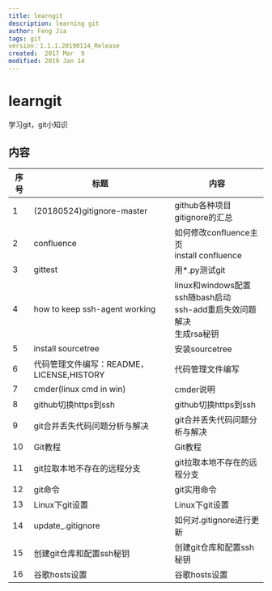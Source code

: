 ```yaml
---
title: learngit
description: learning git
author: Feng Jia
tags: git
version：1.1.1.20190114_Release
created:  2017 Mar  9
modified: 2019 Jan 14
---
```


# learngit

学习git，git小知识

## 内容

| 序号 | 标题                                      | 内容                                                         |
| ---- | ----------------------------------------- | ------------------------------------------------------------ |
| 1    | (20180524)gitignore-master                | github各种项目gitignore的汇总                                |
| 2    | confluence                                | 如何修改confluence主页<br/>install confluence                |
| 3    | gittest                                   | 用*.py测试git                                                |
| 4    | how to keep ssh-agent working             | linux和windows配置ssh随bash启动<br/>ssh-add重启失效问题解决<br/>生成rsa秘钥 |
| 5    | install sourcetree                        | 安装sourcetree                                               |
| 6    | 代码管理文件编写：README，LICENSE,HISTORY | 代码管理文件编写                                             |
| 7    | cmder(linux cmd in win)                   | cmder说明                                                    |
| 8    | github切换https到ssh                      | github切换https到ssh                                         |
| 9    | git合并丢失代码问题分析与解决             | git合并丢失代码问题分析与解决                                |
| 10   | Git教程                                   | Git教程                                                      |
| 11   | git拉取本地不存在的远程分支               | git拉取本地不存在的远程分支                                  |
| 12   | git命令                                   | git实用命令                                                  |
| 13   | Linux下git设置                            | Linux下git设置                                               |
| 14   | update_.gitignore                         | 如何对.gitignore进行更新                                     |
| 15   | 创建git仓库和配置ssh秘钥                  | 创建git仓库和配置ssh秘钥                                     |
| 16   | 谷歌hosts设置                             | 谷歌hosts设置                                                |